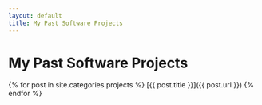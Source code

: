 ```yaml
---
layout: default
title: My Past Software Projects
---
```


# My Past Software Projects

{% for post in site.categories.projects %}
  [{{ post.title }}]({{ post.url }})
{% endfor %}